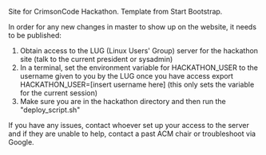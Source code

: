 Site for CrimsonCode Hackathon. Template from Start Bootstrap.

In order for any new changes in master to show up on the website, it needs to be published:
1. Obtain access to the LUG (Linux Users' Group) server for the hackathon site (talk to the current president or sysadmin)
2. In a terminal, set the environment variable for HACKATHON_USER to the username given to you by the LUG once you have access
   export HACKATHON_USER=[insert username here] (this only sets the variable for the current session)
3. Make sure you are in the hackathon directory and then run the "deploy_script.sh"

If you have any issues, contact whoever set up your access to the server and if they are unable to help, contact a past ACM chair or troubleshoot via Google.

